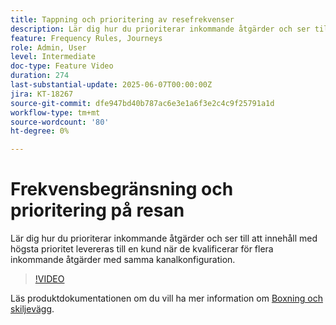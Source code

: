 ```yaml
---
title: Tappning och prioritering av resefrekvenser
description: Lär dig hur du prioriterar inkommande åtgärder och ser till att innehåll med högsta prioritet levereras till en kund när de kvalificerar för flera inkommande åtgärder med samma kanalkonfiguration.
feature: Frequency Rules, Journeys
role: Admin, User
level: Intermediate
doc-type: Feature Video
duration: 274
last-substantial-update: 2025-06-07T00:00:00Z
jira: KT-18267
source-git-commit: dfe947bd40b787ac6e3e1a6f3e2c4c9f25791a1d
workflow-type: tm+mt
source-wordcount: '80'
ht-degree: 0%

---
```



# Frekvensbegränsning och prioritering på resan

Lär dig hur du prioriterar inkommande åtgärder och ser till att innehåll med högsta prioritet levereras till en kund när de kvalificerar för flera inkommande åtgärder med samma kanalkonfiguration.

>[!VIDEO](https://video.tv.adobe.com/v/3447618/?learn=on&enablevpops&captions=swe)

Läs produktdokumentationen om du vill ha mer information om [Boxning och skiljevägg](https://experienceleague.adobe.com/sv/docs/journey-optimizer/using/conflict-prioritization/capping-rules/journey-capping).
